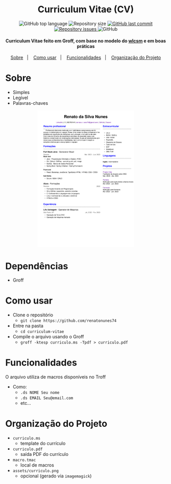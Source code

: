 <div align="center">

# Curriculum Vitae (CV)

<img alt="GitHub top language" src="https://img.shields.io/github/languages/top/renatonunes74/curriculum_vitae.svg?style=for-the-badge">
<img alt="Repository size" src="https://img.shields.io/github/repo-size/renatonunes74/curriculum_vitae.svg?style=for-the-badge">
<a href="https://github.com/renatonunes74/curriculum_vitae/commits/master">
<img alt="GitHub last commit" src="https://img.shields.io/github/last-commit/renatonunes74/curriculum_vitae.svg?style=for-the-badge">
<a href="https://github.com/renatonunes74/curriculum_vitae/issues">
<img alt="Repository issues" src="https://img.shields.io/github/issues/renatonunes74/curriculum_vitae.svg?style=for-the-badge">
</a>
<img alt="GitHub" src="https://img.shields.io/github/license/renatonunes74/curriculum_vitae.svg?style=for-the-badge">
<h4>Curriculum Vitae feito em Groff, com base no modelo do <a href="https://github.com/wlcsm/resume">wlcsm</a> e em boas práticas</h4>
<a href="#sobre">Sobre</a>&nbsp;&nbsp;&nbsp;|&nbsp;&nbsp;&nbsp;
<a href="#como-usar">Como usar</a>&nbsp;&nbsp;&nbsp;|&nbsp;&nbsp;&nbsp;
<a href="#funcionalidades">Funcionalidades</a>&nbsp;&nbsp;&nbsp;|&nbsp;&nbsp;&nbsp;
<a href="#organização-do-projeto">Organização do Projeto</a>

</p>
</div>

# Sobre
- Simples
- Legível
- Palavras-chaves

<div align="center"> 
<img src="./assets/curriculo_2.png" width=60%>
</div>

# Dependências
- Groff

# Como usar
- Clone o repositório
    - `git clone https://github.com/renatonunes74`
- Entre na pasta
    - `cd curriculum-vitae`
- Compile o arquivo usando o Groff
    - `groff -ktesp curriculo.ms -Tpdf > curriculo.pdf`

# Funcionalidades
O arquivo utiliza de macros disponíveis no Troff
- Como:
  - `.ds NOME Seu nome`
  - `.ds EMAIL Seu@email.com`
  - etc...

# Organização do Projeto
- `curriculo.ms`
    - template do currículo
- `curriculo.pdf`
    - saída PDF do currículo
- `macro.tmac`
    - local de macros
- `assets/curriculo.png`
    - opcional (gerado via `imagemagick`)
